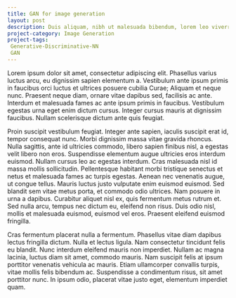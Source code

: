 ```yaml
---
title: GAN for image generation
layout: post
description: Duis aliquam, nibh ut malesuada bibendum, lorem leo viverra neque, non commodo erat sapien dignissim sem. Aliquam erat volutpat. Nullam tempor sollicitudin commodo. Nulla ante lorem, pharetra vitae elit posuere, molestie efficitur metus. Nunc sollicitudin, urna vel hendrerit convallis, neque metus ultrices libero, in vulputate velit nisi non mauris. Fusce sed neque et ante aliquet laoreet. Nullam sit amet ex non ante consectetur tincidunt et vitae sapien. 
project-category: Image Generation
project-tags:
 Generative-Discriminative-NN
 GAN
---
```

Lorem ipsum dolor sit amet, consectetur adipiscing elit. Phasellus varius luctus arcu, eu dignissim sapien elementum a. Vestibulum ante ipsum primis in faucibus orci luctus et ultrices posuere cubilia Curae; Aliquam et neque nunc. Praesent neque diam, ornare vitae dapibus sed, facilisis ac ante. Interdum et malesuada fames ac ante ipsum primis in faucibus. Vestibulum egestas urna eget enim dictum cursus. Integer cursus mauris at dignissim faucibus. Nullam scelerisque dictum ante quis feugiat.

Proin suscipit vestibulum feugiat. Integer ante sapien, iaculis suscipit erat id, tempor consequat nunc. Morbi dignissim massa vitae gravida rhoncus. Nulla sagittis, ante id ultricies commodo, libero sapien finibus nisl, a egestas velit libero non eros. Suspendisse elementum augue ultricies eros interdum euismod. Nullam cursus leo ac egestas interdum. Cras malesuada nisl id massa mollis sollicitudin. Pellentesque habitant morbi tristique senectus et netus et malesuada fames ac turpis egestas. Aenean nec venenatis augue, ut congue tellus. Mauris luctus justo vulputate enim euismod euismod. Sed blandit sem vitae metus porta, et commodo odio ultrices. Nam posuere in urna a dapibus. Curabitur aliquet nisl ex, quis fermentum metus rutrum et. Sed nulla arcu, tempus nec dictum eu, eleifend non risus. Duis odio nisl, mollis et malesuada euismod, euismod vel eros. Praesent eleifend euismod fringilla.

Cras fermentum placerat nulla a fermentum. Phasellus vitae diam dapibus lectus fringilla dictum. Nulla et lectus ligula. Nam consectetur tincidunt felis eu blandit. Nunc interdum eleifend mauris non imperdiet. Nullam ac magna lacinia, luctus diam sit amet, commodo mauris. Nam suscipit felis at ipsum porttitor venenatis vehicula ac mauris. Etiam ullamcorper convallis turpis, vitae mollis felis bibendum ac. Suspendisse a condimentum risus, sit amet porttitor nunc. In ipsum odio, placerat vitae justo eget, elementum imperdiet quam.